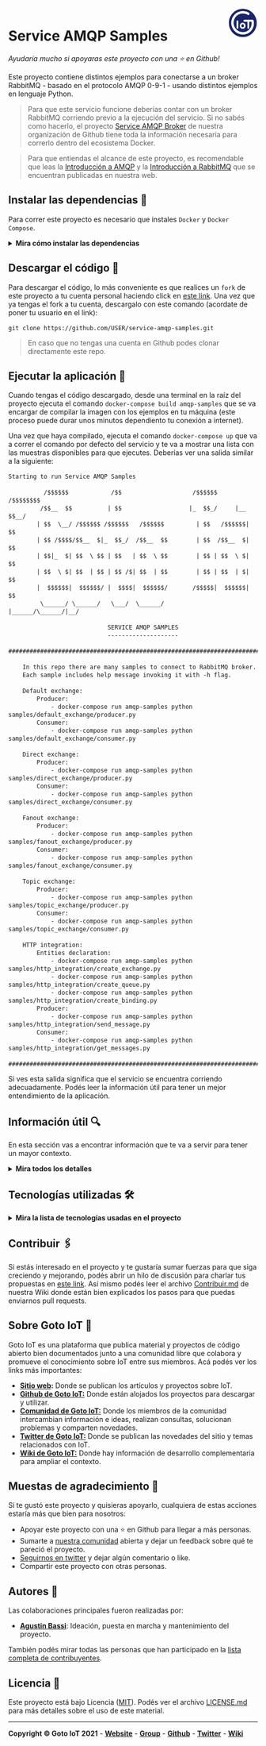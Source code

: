 <a href="https://www.gotoiot.com/">
    <img src="_doc/gotoiot-logo.png" alt="logo" title="Goto IoT" align="right" width="60" height="60" />
</a>

Service AMQP Samples
====================

*Ayudaría mucho si apoyaras este proyecto con una ⭐ en Github!*

Este proyecto contiene distintos ejemplos para conectarse a un broker RabbitMQ - basado en el protocolo AMQP 0-9-1 - usando distintos ejemplos en lenguaje Python.

> Para que este servicio funcione deberías contar con un broker RabbitMQ corriendo previo a la ejecución del servicio. Si no sabés como hacerlo, el proyecto [Service AMQP Broker](https://github.com/gotoiot/service-amqp-broker) de nuestra organización de Github tiene toda la información necesaria para correrlo dentro del ecosistema Docker.
 
> Para que entiendas el alcance de este proyecto, es recomendable que leas la [Introducción a AMQP](https://www.gotoiot.com/pages/articles/amqp_intro/index.html) y la [Introducción a RabbitMQ](https://www.gotoiot.com/pages/articles/rabbitmq_intro/index.html) que se encuentran publicadas en nuestra web.


## Instalar las dependencias 🔩

Para correr este proyecto es necesario que instales `Docker` y `Docker Compose`. 

<details><summary><b>Mira cómo instalar las dependencias</b></summary><br>

En [este artículo](https://www.gotoiot.com/pages/articles/docker_installation_linux/) publicado en nuestra web están los detalles para instalar Docker y Docker Compose en una máquina Linux. Si querés instalar ambas herramientas en una Raspberry Pi podés seguir [este artículo](https://www.gotoiot.com/pages/articles/rpi_docker_installation) de nuestra web que te muestra todos los pasos necesarios.

En caso que quieras instalar las herramientas en otra plataforma o tengas algún incoveniente, podes leer la documentación oficial de [Docker](https://docs.docker.com/get-docker/) y también la de [Docker Compose](https://docs.docker.com/compose/install/).

Continua con la descarga del código cuando tengas las dependencias instaladas y funcionando.

</details>

## Descargar el código 💾

Para descargar el código, lo más conveniente es que realices un `fork` de este proyecto a tu cuenta personal haciendo click en [este link](https://github.com/gotoiot/service-amqp-samples/fork). Una vez que ya tengas el fork a tu cuenta, descargalo con este comando (acordate de poner tu usuario en el link):

```
git clone https://github.com/USER/service-amqp-samples.git
```

> En caso que no tengas una cuenta en Github podes clonar directamente este repo.

## Ejecutar la aplicación 🚀

Cuando tengas el código descargado, desde una terminal en la raíz del proyecto ejecuta el comando `docker-compose build amqp-samples` que se va encargar de compilar la imagen con los ejemplos en tu máquina (este proceso puede durar unos minutos dependiento tu conexión a internet). 

Una vez que haya compilado, ejecuta el comando `docker-compose up` que va a correr el comando por defecto del servicio y te va a mostrar una lista con las muestras disponibles para que ejecutes. Deberías ver una salida similar a la siguiente:

```
Starting to run Service AMQP Samples

          /$$$$$$            /$$                    /$$$$$$      /$$$$$$$$
         /$$__  $$          | $$                   |_  $$_/     |__  $$__/
        | $$  \__/ /$$$$$$ /$$$$$$   /$$$$$$         | $$   /$$$$$$| $$   
        | $$ /$$$$/$$__  $|_  $$_/  /$$__  $$        | $$  /$$__  $| $$   
        | $$|_  $| $$  \ $$ | $$   | $$  \ $$        | $$ | $$  \ $| $$   
        | $$  \ $| $$  | $$ | $$ /$| $$  | $$        | $$ | $$  | $| $$   
        |  $$$$$$|  $$$$$$/ |  $$$$|  $$$$$$/       /$$$$$|  $$$$$$| $$   
         \______/ \______/   \___/  \______/       |______/\______/|__/   

                            SERVICE AMQP SAMPLES
                            --------------------

################################################################################

    In this repo there are many samples to connect to RabbitMQ broker.
    Each sample includes help message invoking it with -h flag.

    Default exchange:
        Producer: 
            - docker-compose run amqp-samples python samples/default_exchange/producer.py
        Consumer:
            - docker-compose run amqp-samples python samples/default_exchange/consumer.py

    Direct exchange:
        Producer: 
            - docker-compose run amqp-samples python samples/direct_exchange/producer.py
        Consumer:
            - docker-compose run amqp-samples python samples/direct_exchange/consumer.py

    Fanout exchange:
        Producer: 
            - docker-compose run amqp-samples python samples/fanout_exchange/producer.py
        Consumer:
            - docker-compose run amqp-samples python samples/fanout_exchange/consumer.py

    Topic exchange:
        Producer: 
            - docker-compose run amqp-samples python samples/topic_exchange/producer.py
        Consumer:
            - docker-compose run amqp-samples python samples/topic_exchange/consumer.py

    HTTP integration:
        Entities declaration: 
            - docker-compose run amqp-samples python samples/http_integration/create_exchange.py
            - docker-compose run amqp-samples python samples/http_integration/create_queue.py
            - docker-compose run amqp-samples python samples/http_integration/create_binding.py
        Producer: 
            - docker-compose run amqp-samples python samples/http_integration/send_message.py
        Consumer:
            - docker-compose run amqp-samples python samples/http_integration/get_messages.py

################################################################################
```

Si ves esta salida significa que el servicio se encuentra corriendo adecuadamente. Podés leer la información útil para tener un mejor entendimiento de la aplicación.

## Información útil 🔍

En esta sección vas a encontrar información que te va a servir para tener un mayor contexto.

<details><summary><b>Mira todos los detalles</b></summary>

### Funcionamiento de la aplicación

En la carpeta samples se encuentran todos los ejemplos disponibles. Cada uno de los ejemplos de muestra dispone de un HELP accediendo al script con el flah `-h` o `--help` que te van a mostrar como debes invocarlo para correr adecuadamente.

### Configuración de la aplicación

La configuración para conectarse al broker AMQP está alojada en el archivo `env`. Podés cambiarla escribiendo en este archivo directamente. Si por casualidad llegás a borrar la configuración, podés copiar y modificar esta:

```
RABBITMQ_HOSTNAME=localhost
RABBITMQ_PORT=5672
RABBITMQ_USER=gotoiot
RABBITMQ_PASS=gotoiot
RABBITMQ_VHOST=/
```

Así mismo, todos los script de ejemplo están preparados para funcionar con valores por defecto que están definidos de la siguiente manera:

```python
rabbitmq_hostname = os.getenv("RABBITMQ_HOSTNAME", "localhost")
rabbitmq_port = int(os.getenv('RABBITMQ_PORT', 5672))
rabbitmq_user = os.getenv("RABBITMQ_USER", "gotoiot")
rabbitmq_pass = os.getenv("RABBITMQ_PASS", "gotoiot")
rabbitmq_vhost = os.getenv("RABBITMQ_VHOST", "/")
```

### Realizar pruebas

La mejor forma de probar los ejemplos es iniciar un consumidor de cualquier tipo de exchange en una terminal y en otra iniciar un productor del mismo tipo de exchange. Los mensajes enviados desde el productor deberían aparecer en el consumidor. Si bien es posible parametrizar cada uno de los scripts, con utilizar los valores por defecto se pueden realizar todas las pruebas necesarias.

Para este ejemplo vamos a crear un consumidor del exchange `gotoiot.direct` utilizando la routing key `event.maintenance`. Abri una terminal y ejecuta el siguiente comando:

```
docker-compose run amqp-samples \
python samples/direct_exchange/consumer.py gotoiot.direct event.maintenance
```

Por otro lado, en otra terminal, vamos a lanzar un productor de datos hacia el exchange `gotoiot.direct` utilizando la routing key `event.maintenance` con el mensaje `'{"sensor_disconected":true}'`. Abri una terminal y ejecuta el siguiente comando:

```
docker-compose run amqp-samples \
python samples/direct_exchange/producer.py gotoiot.direct event.maintenance '{"sensor_disconected":true}'
```

Luego de enviar el mensaje, en la terminal del consumidor deberías ver un mensaje similar al siguiente:

```
Connecting to RabbitMQ: amqp://gotoiot:gotoiot@rabbitmq:5672
Binding exchange 'gotoiot.direct' to queue 'amq.gen-jcY' with routing key 'event.maintenance'
Starting to consume from 'amq.gen-jcYv3-wzHJmbsKhETSWtNA' with 'event.maintenance' routing_key...To exit press CTRL+C
Received message: b'{"sensor_disconected":true}'
```

</details>

## Tecnologías utilizadas 🛠️

<details><summary><b>Mira la lista de tecnologías usadas en el proyecto</b></summary><br>

* [Docker](https://www.docker.com/) - Ecosistema que permite la ejecución de contenedores de software.
* [Docker Compose](https://docs.docker.com/compose/) - Herramienta que permite administrar múltiples contenedores de Docker.
* [Python](https://www.python.org/) - Lenguaje en el que están realizados los servicios.
* [Pika](https://pypi.org/project/pika/) - Biblioteca de Python para interactuar con RabbitMQ.

</details>

## Contribuir 🖇️

Si estás interesado en el proyecto y te gustaría sumar fuerzas para que siga creciendo y mejorando, podés abrir un hilo de discusión para charlar tus propuestas en [este link](https://github.com/gotoiot/service-amqp-samples/issues/new). Así mismo podés leer el archivo [Contribuir.md](https://github.com/gotoiot/gotoiot-doc/wiki/Contribuir) de nuestra Wiki donde están bien explicados los pasos para que puedas enviarnos pull requests.

## Sobre Goto IoT 📖

Goto IoT es una plataforma que publica material y proyectos de código abierto bien documentados junto a una comunidad libre que colabora y promueve el conocimiento sobre IoT entre sus miembros. Acá podés ver los links más importantes:

* **[Sitio web](https://www.gotoiot.com/):** Donde se publican los artículos y proyectos sobre IoT. 
* **[Github de Goto IoT:](https://github.com/gotoiot)** Donde están alojados los proyectos para descargar y utilizar. 
* **[Comunidad de Goto IoT:](https://groups.google.com/g/gotoiot)** Donde los miembros de la comunidad intercambian información e ideas, realizan consultas, solucionan problemas y comparten novedades.
* **[Twitter de Goto IoT:](https://twitter.com/gotoiot)** Donde se publican las novedades del sitio y temas relacionados con IoT.
* **[Wiki de Goto IoT:](https://github.com/gotoiot/doc/wiki)** Donde hay información de desarrollo complementaria para ampliar el contexto.

## Muestas de agradecimiento 🎁

Si te gustó este proyecto y quisieras apoyarlo, cualquiera de estas acciones estaría más que bien para nosotros:

* Apoyar este proyecto con una ⭐ en Github para llegar a más personas.
* Sumarte a [nuestra comunidad](https://groups.google.com/g/gotoiot) abierta y dejar un feedback sobre qué te pareció el proyecto.
* [Seguirnos en twitter](https://github.com/gotoiot/doc/wiki) y dejar algún comentario o like.
* Compartir este proyecto con otras personas.

## Autores 👥

Las colaboraciones principales fueron realizadas por:

* **[Agustin Bassi](https://github.com/agustinBassi)**: Ideación, puesta en marcha y mantenimiento del proyecto.

También podés mirar todas las personas que han participado en la [lista completa de contribuyentes](https://github.com/gotoiot/service-amqp-samples/contributors).

## Licencia 📄

Este proyecto está bajo Licencia ([MIT](https://choosealicense.com/licenses/mit/)). Podés ver el archivo [LICENSE.md](LICENSE.md) para más detalles sobre el uso de este material.

---

**Copyright © Goto IoT 2021** - [**Website**](https://www.gotoiot.com) - [**Group**](https://groups.google.com/g/gotoiot) - [**Github**](https://www.github.com/gotoiot) - [**Twitter**](https://www.twitter.com/gotoiot) - [**Wiki**](https://github.com/gotoiot/doc/wiki)
